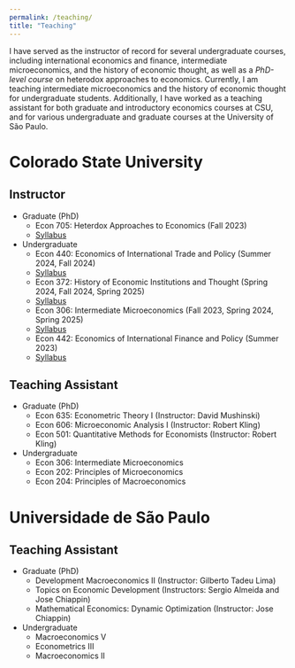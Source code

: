 ```yaml
---
permalink: /teaching/
title: "Teaching"
---
```

<!-- Google tag (gtag.js) -->
<script async src="https://www.googletagmanager.com/gtag/js?id=G-ETZN97YVKW"></script>
<script>
  window.dataLayer = window.dataLayer || [];
  function gtag(){dataLayer.push(arguments);}
  gtag('js', new Date());

  gtag('config', 'G-ETZN97YVKW');
</script>

I have served as the instructor of record for several undergraduate courses, including international economics and finance, intermediate microeconomics, and the history of economic thought, as well as a *PhD-level course* on heterodox approaches to economics. Currently, I am teaching intermediate microeconomics and the history of economic thought for undergraduate students. Additionally, I have worked as a teaching assistant for both graduate and introductory economics courses at CSU, and for various undergraduate and graduate courses at the University of São Paulo.

# Colorado State University

## Instructor
- Graduate (PhD)
    - Econ 705: Heterdox Approaches to Economics (Fall 2023)
    - [Syllabus](/files/pdf/teaching/ECON705_Fall23_Syllabus_Cicero.pdf)   
- Undergraduate
    - Econ 440: Economics of International Trade and Policy (Summer 2024, Fall 2024)
    - [Syllabus](/files/pdf/teaching/ECON440_Fall24_Syllabus_Cicero.pdf)
    - Econ 372: History of Economic Institutions and Thought (Spring 2024, Fall 2024, Spring 2025)
    - [Syllabus](/files/pdf/teaching/ECON372_Spring24_Syllabus_Cicero.pdf)
    - Econ 306: Intermediate Microeconomics (Fall 2023, Spring 2024, Spring 2025)
    - [Syllabus](/files/pdf/teaching/ECON306_Spring24_Syllabus_Cicero.pdf)
    - Econ 442: Economics of International Finance and Policy (Summer 2023)
    - [Syllabus](/files/pdf/teaching/ECON442_SM23_Cicero_Syllabus.pdf)

## Teaching Assistant
- Graduate (PhD)
    - Econ 635: Econometric Theory I (Instructor: David Mushinski)
    - Econ 606: Microeconomic Analysis I (Instructor: Robert Kling)
    - Econ 501: Quantitative Methods for Economists (Instructor: Robert Kling)
- Undergraduate
    - Econ 306: Intermediate Microeconomics
    - Econ 202: Principles of Microeconomics
    - Econ 204: Principles of Macroeconomics
 
# Universidade de São Paulo

## Teaching Assistant
- Graduate (PhD)
    - Development Macroeconomics II (Instructor: Gilberto Tadeu Lima)
    - Topics on Economic Development (Instructors: Sergio Almeida and Jose Chiappin)
    - Mathematical Economics: Dynamic Optimization (Instructor: Jose Chiappin)
- Undergraduate
    - Macroeconomics V
    - Econometrics III
    - Macroeconomics II

